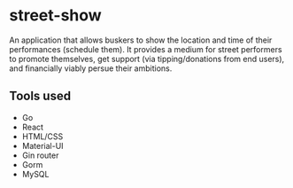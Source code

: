 # street-show

An application that allows buskers to show the location and time of their performances (schedule them). It provides a medium for street performers to promote themselves, get support (via tipping/donations from end users), and financially viably persue their ambitions. 

## Tools used

- Go
- React
- HTML/CSS
- Material-UI
- Gin router
- Gorm
- MySQL
